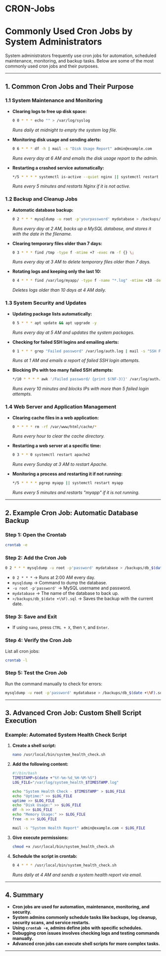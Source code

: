# **CRON-Jobs**

# **Commonly Used Cron Jobs by System Administrators**  

System administrators frequently use cron jobs for automation, scheduled maintenance, monitoring, and backup tasks. Below are some of the most commonly used cron jobs and their purposes.

---

## **1. Common Cron Jobs and Their Purpose**  

### **1.1 System Maintenance and Monitoring**
- **Clearing logs to free up disk space:**  
  ```bash
  0 0 * * * echo "" > /var/log/syslog
  ```
  *Runs daily at midnight to empty the system log file.*

- **Monitoring disk usage and sending alerts:**  
  ```bash
  0 6 * * * df -h | mail -s "Disk Usage Report" admin@example.com
  ```
  *Runs every day at 6 AM and emails the disk usage report to the admin.*

- **Restarting a crashed service automatically:**  
  ```bash
  */5 * * * * systemctl is-active --quiet nginx || systemctl restart nginx
  ```
  *Runs every 5 minutes and restarts Nginx if it is not active.*

### **1.2 Backup and Cleanup Jobs**
- **Automatic database backup:**  
  ```bash
  0 2 * * * mysqldump -u root -p'yourpassword' mydatabase > /backups/db_$(date +\%F).sql
  ```
  *Runs every day at 2 AM, backs up a MySQL database, and stores it with the date in the filename.*

- **Clearing temporary files older than 7 days:**  
  ```bash
  0 3 * * * find /tmp -type f -mtime +7 -exec rm -f {} \;
  ```
  *Runs every day at 3 AM to delete temporary files older than 7 days.*

- **Rotating logs and keeping only the last 10:**  
  ```bash
  0 4 * * * find /var/log/myapp/ -type f -name "*.log" -mtime +10 -delete
  ```
  *Deletes logs older than 10 days at 4 AM daily.*

### **1.3 System Security and Updates**
- **Updating package lists automatically:**  
  ```bash
  0 5 * * * apt update && apt upgrade -y
  ```
  *Runs every day at 5 AM and updates the system packages.*

- **Checking for failed SSH logins and emailing alerts:**  
  ```bash
  0 1 * * * grep "Failed password" /var/log/auth.log | mail -s "SSH Failed Login Attempts" admin@example.com
  ```
  *Runs at 1 AM and emails a report of failed SSH login attempts.*

- **Blocking IPs with too many failed SSH attempts:**  
  ```bash
  */10 * * * * awk '/Failed password/ {print $(NF-3)}' /var/log/auth.log | sort | uniq -c | awk '$1 > 5 {print $2}' | while read ip; do iptables -A INPUT -s $ip -j DROP; done
  ```
  *Runs every 10 minutes and blocks IPs with more than 5 failed login attempts.*

### **1.4 Web Server and Application Management**
- **Clearing cache files in a web application:**  
  ```bash
  0 * * * * rm -rf /var/www/html/cache/*
  ```
  *Runs every hour to clear the cache directory.*

- **Restarting a web server at a specific time:**  
  ```bash
  0 3 * * 0 systemctl restart apache2
  ```
  *Runs every Sunday at 3 AM to restart Apache.*

- **Monitoring a process and restarting it if not running:**  
  ```bash
  */5 * * * * pgrep myapp || systemctl restart myapp
  ```
  *Runs every 5 minutes and restarts "myapp" if it is not running.*

---

## **2. Example Cron Job: Automatic Database Backup**

### **Step 1: Open the Crontab**
```bash
crontab -e
```

### **Step 2: Add the Cron Job**
```bash
0 2 * * * mysqldump -u root -p'password' mydatabase > /backups/db_$(date +\%F).sql
```
- `0 2 * * *` → Runs at 2:00 AM every day.
- `mysqldump` → Command to dump the database.
- `-u root -p'password'` → MySQL username and password.
- `mydatabase` → The name of the database to back up.
- `>/backups/db_$(date +\%F).sql` → Saves the backup with the current date.

### **Step 3: Save and Exit**
- If using `nano`, press `CTRL + X`, then `Y`, and `Enter`.

### **Step 4: Verify the Cron Job**
List all cron jobs:
```bash
crontab -l
```

### **Step 5: Test the Cron Job**
Run the command manually to check for errors:
```bash
mysqldump -u root -p'password' mydatabase > /backups/db_$(date +\%F).sql
```

---

## **3. Advanced Cron Job: Custom Shell Script Execution**

### **Example: Automated System Health Check Script**

1. **Create a shell script:**
    ```bash
    nano /usr/local/bin/system_health_check.sh
    ```

2. **Add the following content:**
    ```bash
    #!/bin/bash
    TIMESTAMP=$(date +"%Y-%m-%d_%H-%M-%S")
    LOG_FILE="/var/log/system_health_$TIMESTAMP.log"
    
    echo "System Health Check - $TIMESTAMP" > $LOG_FILE
    echo "Uptime:" >> $LOG_FILE
    uptime >> $LOG_FILE
    echo "Disk Usage:" >> $LOG_FILE
    df -h >> $LOG_FILE
    echo "Memory Usage:" >> $LOG_FILE
    free -m >> $LOG_FILE
    
    mail -s "System Health Report" admin@example.com < $LOG_FILE
    ```

3. **Give execute permissions:**
    ```bash
    chmod +x /usr/local/bin/system_health_check.sh
    ```

4. **Schedule the script in crontab:**
    ```bash
    0 4 * * * /usr/local/bin/system_health_check.sh
    ```
    *Runs daily at 4 AM and sends a system health report via email.*

---

## **4. Summary**
- **Cron jobs are used for automation, maintenance, monitoring, and security.**
- **System admins commonly schedule tasks like backups, log cleanup, security scans, and service restarts.**
- **Using `crontab -e`, admins define jobs with specific schedules.**
- **Debugging cron issues involves checking logs and testing commands manually.**
- **Advanced cron jobs can execute shell scripts for more complex tasks.**

---
